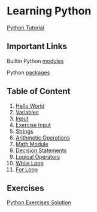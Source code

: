 # Learning Python

[Python Tutorial](https://www.youtube.com/watch?v=_uQrJ0TkZlc)

## Important Links

Builtin Python [modules](https://docs.python.org/3/py-modindex.html)

Python [packages](https://pypi.org/)

## Table of Content

1. [Hello World](https://github.com/furqann/learn-py/blob/master/hello_world.py)
2. [Variables](https://github.com/furqann/learn-py/blob/f4342b566edb8bb7abb4463891b5df2b999411e2/variables.py)
3. [Input](https://github.com/furqann/learn-py/blob/e795e09c309050a12bfc1b819c27946250c53170/input.py)
4. [Exercise Input](https://github.com/furqann/learn-py/blob/39b7fa4c10b40aec141f73c54670e8c606b01900/programs/convert_pounds_to_kg.py)
5. [Strings](https://github.com/furqann/learn-py/blob/9f7b8af9b045b5d8d0446a01c7719bd1ee3e3ec7/strings.py)
6. [Arithmetic Operations](https://github.com/furqann/learn-py/blob/625857a1d4d0569d97c8cf69f73a595db2183f77/arithmetic.py)
7. [Math Module](https://github.com/furqann/learn-py/blob/018ca90de45a74ba7a625a9a96d655fe61d6718a/math_functions.py)
8. [Decision Statements](https://github.com/furqann/learn-py/blob/7a464df061c4d1dd0364df89a312a43ffeec07c1/decision_statement.py)
9. [Logical Operators](https://github.com/furqann/learn-py/blob/8da921462288cfc45c346df0f960f5750da1f24a/logical_operators.py)
10. [While Loop](https://github.com/furqann/learn-py/blob/5b162ca019cc8f2e9bbb50535be19176c24fd9ef/while_loop.py)
11. [For Loop](https://github.com/furqann/learn-py/blob/79f777a7215dfe9c5f56b5c7c6f7ae055dc82b35/loop.py)

## Exercises
[Python Exercises Solution](https://github.com/furqann/learn-py/tree/master/exercises)
